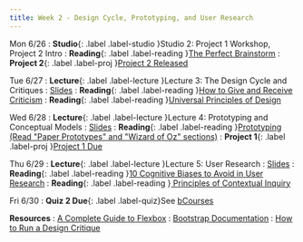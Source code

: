 ```yaml
---
title: Week 2 - Design Cycle, Prototyping, and User Research
---
```


Mon 6/26
: **Studio**{: .label .label-studio }Studio 2: Project 1 Workshop, Project 2 Intro
: **Reading**{: .label .label-reading }[The Perfect Brainstorm](https://drive.google.com/file/d/1Zm83uc7uXnZd05mWT0fArIaYoEGlHPge/view?usp=drive_link)
: **Project 2**{: .label .label-proj }[Project 2 Released](#)

Tue 6/27
: **Lecture**{: .label .label-lecture }Lecture 3: The Design Cycle and Critiques
  : [Slides](#)
: **Reading**{: .label .label-reading }[How to Give and Receive Criticism](https://scottberkun.com/essays/35-how-to-give-and-receive-criticism/)
: **Reading**{: .label .label-reading }[Universal Principles of Design](https://drive.google.com/file/d/1sjpB_i_klcraLfuzs3bxArAfTNsYaqs7/view?usp=drive_link)

Wed 6/28
: **Lecture**{: .label .label-lecture }Lecture 4: Prototyping and Conceptual Models 
  : [Slides](#)
: **Reading**{: .label .label-reading }[Prototyping (Read "Paper Prototypes" and "Wizard of Oz" sections)](http://courses.csail.mit.edu/6.831/2014/readings/L10-prototyping/#paper-prototypes)
: **Project 1**{: .label .label-proj }[Project 1 Due](https://docs.google.com/document/d/1oVXrDPgkPZdaAuH_spkYRJKgVN7QAFXlopm9q7L9GMc/edit?usp=sharing)

Thu 6/29
: **Lecture**{: .label .label-lecture }Lecture 5: User Research
  : [Slides](#)
: **Reading**{: .label .label-reading }[10 Cognitive Biases to Avoid in User Research](https://uxdesign.cc/10-cognitive-biases-to-avoid-in-user-research-and-how-to-avoid-them-993aa397c8c6)
: **Reading**{: .label .label-reading }[ Principles of Contextual Inquiry](https://drive.google.com/file/d/1ZrC2L5XoFgTAU0doacwzgRxI-6HGOT3L/view?usp=drive_link)

Fri 6/30
: **Quiz 2 Due**{: .label .label-quiz}See [bCourses](https://bcourses.berkeley.edu/courses/1525535/assignments)

**Resources**
: [A Complete Guide to Flexbox](https://css-tricks.com/snippets/css/a-guide-to-flexbox/)
: [Bootstrap Documentation](https://getbootstrap.com/docs/4.1/getting-started/introduction/)
: [How to Run a Design Critique](https://scottberkun.com/essays/23-how-to-run-a-design-critique/)